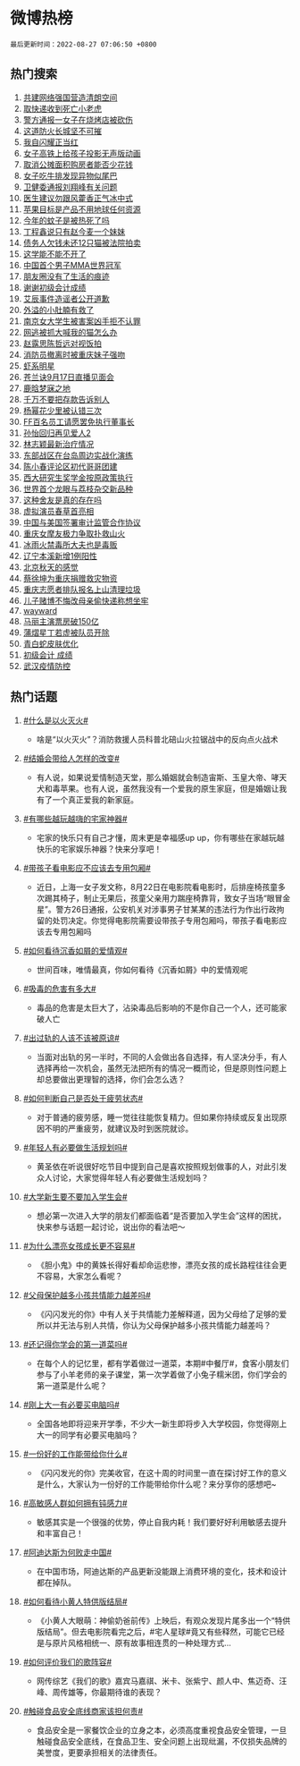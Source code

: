 # 微博热榜

`最后更新时间：2022-08-27 07:06:50 +0800`

## 热门搜索

1. [共建网络强国营造清朗空间](https://m.weibo.cn/search?containerid=100103type%3D1%26t%3D10%26q%3D%23%E5%85%B1%E5%BB%BA%E7%BD%91%E7%BB%9C%E5%BC%BA%E5%9B%BD%E8%90%A5%E9%80%A0%E6%B8%85%E6%9C%97%E7%A9%BA%E9%97%B4%23&stream_entry_id=51&isnewpage=1&extparam=seat%3D1%26c_type%3D51%26dgr%3D0%26cate%3D10103%26filter_type%3Drealtimehot%26pos%3D0%26display_time%3D1661555208%26pre_seqid%3D1661555208579062316147&luicode=10000011&lfid=106003type%253D25%2526t%253D3%2526disable_hot%253D1%2526filter_type%253Drealtimehot)
1. [取快递收到死亡小老虎](https://m.weibo.cn/search?containerid=100103type%3D1%26t%3D10%26q%3D%23%E5%8F%96%E5%BF%AB%E9%80%92%E6%94%B6%E5%88%B0%E6%AD%BB%E4%BA%A1%E5%B0%8F%E8%80%81%E8%99%8E%23&stream_entry_id=31&isnewpage=1&extparam=seat%3D1%26c_type%3D31%26dgr%3D0%26flag%3D0%26lcate%3D5001%26realpos%3D1%26filter_type%3Drealtimehot%26cate%3D0%26pos%3D0%26display_time%3D1661555208%26pre_seqid%3D1661555208579062316147&luicode=10000011&lfid=106003type%253D25%2526t%253D3%2526disable_hot%253D1%2526filter_type%253Drealtimehot)
1. [警方通报一女子在烧烤店被砍伤](https://m.weibo.cn/search?containerid=100103type%3D1%26t%3D10%26q%3D%23%E8%AD%A6%E6%96%B9%E9%80%9A%E6%8A%A5%E4%B8%80%E5%A5%B3%E5%AD%90%E5%9C%A8%E7%83%A7%E7%83%A4%E5%BA%97%E8%A2%AB%E7%A0%8D%E4%BC%A4%23&stream_entry_id=31&isnewpage=1&extparam=seat%3D1%26c_type%3D31%26dgr%3D0%26flag%3D0%26lcate%3D5001%26realpos%3D2%26filter_type%3Drealtimehot%26cate%3D0%26pos%3D1%26display_time%3D1661555208%26pre_seqid%3D1661555208579062316147&luicode=10000011&lfid=106003type%253D25%2526t%253D3%2526disable_hot%253D1%2526filter_type%253Drealtimehot)
1. [这道防火长城坚不可摧](https://m.weibo.cn/search?containerid=100103type%3D1%26t%3D10%26q%3D%23%E8%BF%99%E9%81%93%E9%98%B2%E7%81%AB%E9%95%BF%E5%9F%8E%E5%9D%9A%E4%B8%8D%E5%8F%AF%E6%91%A7%23&stream_entry_id=31&isnewpage=1&extparam=seat%3D1%26c_type%3D31%26dgr%3D0%26flag%3D0%26lcate%3D5001%26realpos%3D3%26filter_type%3Drealtimehot%26cate%3D0%26pos%3D2%26display_time%3D1661555208%26pre_seqid%3D1661555208579062316147&luicode=10000011&lfid=106003type%253D25%2526t%253D3%2526disable_hot%253D1%2526filter_type%253Drealtimehot)
1. [我自闪耀正当红](https://m.weibo.cn/search?containerid=100103type%3D1%26t%3D10%26q%3D%23%E6%88%91%E8%87%AA%E9%97%AA%E8%80%80%E6%AD%A3%E5%BD%93%E7%BA%A2%23&stream_entry_id=31&isnewpage=1&extparam=seat%3D1%26c_type%3D31%26dgr%3D0%26filter_type%3Drealtimehot%26topic_ad%3D1%26lcate%3D5001%26cate%3D0%26adid%3D163642%26pos%3D3%26display_time%3D1661555208%26pre_seqid%3D1661555208579062316147&luicode=10000011&lfid=106003type%253D25%2526t%253D3%2526disable_hot%253D1%2526filter_type%253Drealtimehot)
1. [女子高铁上给孩子投影无声版动画](https://m.weibo.cn/search?containerid=100103type%3D1%26t%3D10%26q%3D%23%E5%A5%B3%E5%AD%90%E9%AB%98%E9%93%81%E4%B8%8A%E7%BB%99%E5%AD%A9%E5%AD%90%E6%8A%95%E5%BD%B1%E6%97%A0%E5%A3%B0%E7%89%88%E5%8A%A8%E7%94%BB%23&stream_entry_id=31&isnewpage=1&extparam=seat%3D1%26c_type%3D31%26dgr%3D0%26flag%3D0%26lcate%3D5001%26realpos%3D4%26filter_type%3Drealtimehot%26cate%3D0%26pos%3D4%26display_time%3D1661555208%26pre_seqid%3D1661555208579062316147&luicode=10000011&lfid=106003type%253D25%2526t%253D3%2526disable_hot%253D1%2526filter_type%253Drealtimehot)
1. [取消公摊面积购房者能否少花钱](https://m.weibo.cn/search?containerid=100103type%3D1%26t%3D10%26q%3D%23%E5%8F%96%E6%B6%88%E5%85%AC%E6%91%8A%E9%9D%A2%E7%A7%AF%E8%B4%AD%E6%88%BF%E8%80%85%E8%83%BD%E5%90%A6%E5%B0%91%E8%8A%B1%E9%92%B1%23&stream_entry_id=31&isnewpage=1&extparam=seat%3D1%26c_type%3D31%26dgr%3D0%26flag%3D0%26lcate%3D5001%26realpos%3D5%26filter_type%3Drealtimehot%26cate%3D0%26pos%3D5%26display_time%3D1661555208%26pre_seqid%3D1661555208579062316147&luicode=10000011&lfid=106003type%253D25%2526t%253D3%2526disable_hot%253D1%2526filter_type%253Drealtimehot)
1. [女子吃牛排发现异物似尾巴](https://m.weibo.cn/search?containerid=100103type%3D1%26t%3D10%26q%3D%23%E5%A5%B3%E5%AD%90%E5%90%83%E7%89%9B%E6%8E%92%E5%8F%91%E7%8E%B0%E5%BC%82%E7%89%A9%E4%BC%BC%E5%B0%BE%E5%B7%B4%23&stream_entry_id=31&isnewpage=1&extparam=seat%3D1%26c_type%3D31%26dgr%3D0%26flag%3D0%26lcate%3D5001%26realpos%3D6%26filter_type%3Drealtimehot%26cate%3D0%26pos%3D6%26display_time%3D1661555208%26pre_seqid%3D1661555208579062316147&luicode=10000011&lfid=106003type%253D25%2526t%253D3%2526disable_hot%253D1%2526filter_type%253Drealtimehot)
1. [卫健委通报刘翔峰有关问题](https://m.weibo.cn/search?containerid=100103type%3D1%26t%3D10%26q%3D%23%E5%8D%AB%E5%81%A5%E5%A7%94%E9%80%9A%E6%8A%A5%E5%88%98%E7%BF%94%E5%B3%B0%E6%9C%89%E5%85%B3%E9%97%AE%E9%A2%98%23&stream_entry_id=31&isnewpage=1&extparam=seat%3D1%26c_type%3D31%26dgr%3D0%26flag%3D0%26lcate%3D5001%26realpos%3D7%26filter_type%3Drealtimehot%26cate%3D0%26pos%3D7%26display_time%3D1661555208%26pre_seqid%3D1661555208579062316147&luicode=10000011&lfid=106003type%253D25%2526t%253D3%2526disable_hot%253D1%2526filter_type%253Drealtimehot)
1. [医生建议勿跟风藿香正气冰中式](https://m.weibo.cn/search?containerid=100103type%3D1%26t%3D10%26q%3D%23%E5%8C%BB%E7%94%9F%E5%BB%BA%E8%AE%AE%E5%8B%BF%E8%B7%9F%E9%A3%8E%E8%97%BF%E9%A6%99%E6%AD%A3%E6%B0%94%E5%86%B0%E4%B8%AD%E5%BC%8F%23&stream_entry_id=31&isnewpage=1&extparam=seat%3D1%26c_type%3D31%26dgr%3D0%26flag%3D0%26lcate%3D5001%26realpos%3D8%26filter_type%3Drealtimehot%26cate%3D0%26pos%3D8%26display_time%3D1661555208%26pre_seqid%3D1661555208579062316147&luicode=10000011&lfid=106003type%253D25%2526t%253D3%2526disable_hot%253D1%2526filter_type%253Drealtimehot)
1. [苹果目标是产品不用地球任何资源](https://m.weibo.cn/search?containerid=100103type%3D1%26t%3D10%26q%3D%23%E8%8B%B9%E6%9E%9C%E7%9B%AE%E6%A0%87%E6%98%AF%E4%BA%A7%E5%93%81%E4%B8%8D%E7%94%A8%E5%9C%B0%E7%90%83%E4%BB%BB%E4%BD%95%E8%B5%84%E6%BA%90%23&stream_entry_id=31&isnewpage=1&extparam=seat%3D1%26c_type%3D31%26dgr%3D0%26flag%3D0%26lcate%3D5001%26realpos%3D9%26filter_type%3Drealtimehot%26cate%3D0%26pos%3D9%26display_time%3D1661555208%26pre_seqid%3D1661555208579062316147&luicode=10000011&lfid=106003type%253D25%2526t%253D3%2526disable_hot%253D1%2526filter_type%253Drealtimehot)
1. [今年的蚊子是被热死了吗](https://m.weibo.cn/search?containerid=100103type%3D1%26t%3D10%26q%3D%23%E4%BB%8A%E5%B9%B4%E7%9A%84%E8%9A%8A%E5%AD%90%E6%98%AF%E8%A2%AB%E7%83%AD%E6%AD%BB%E4%BA%86%E5%90%97%23&stream_entry_id=31&isnewpage=1&extparam=seat%3D1%26c_type%3D31%26dgr%3D0%26flag%3D0%26lcate%3D5001%26realpos%3D10%26filter_type%3Drealtimehot%26cate%3D0%26pos%3D10%26display_time%3D1661555208%26pre_seqid%3D1661555208579062316147&luicode=10000011&lfid=106003type%253D25%2526t%253D3%2526disable_hot%253D1%2526filter_type%253Drealtimehot)
1. [丁程鑫说只有赵今麦一个妹妹](https://m.weibo.cn/search?containerid=100103type%3D1%26t%3D10%26q%3D%23%E4%B8%81%E7%A8%8B%E9%91%AB%E8%AF%B4%E5%8F%AA%E6%9C%89%E8%B5%B5%E4%BB%8A%E9%BA%A6%E4%B8%80%E4%B8%AA%E5%A6%B9%E5%A6%B9%23&stream_entry_id=31&isnewpage=1&extparam=seat%3D1%26c_type%3D31%26dgr%3D0%26flag%3D1%26lcate%3D5001%26realpos%3D11%26filter_type%3Drealtimehot%26cate%3D0%26pos%3D11%26display_time%3D1661555208%26pre_seqid%3D1661555208579062316147&luicode=10000011&lfid=106003type%253D25%2526t%253D3%2526disable_hot%253D1%2526filter_type%253Drealtimehot)
1. [债务人欠钱未还12只猫被法院拍卖](https://m.weibo.cn/search?containerid=100103type%3D1%26t%3D10%26q%3D%23%E5%80%BA%E5%8A%A1%E4%BA%BA%E6%AC%A0%E9%92%B1%E6%9C%AA%E8%BF%9812%E5%8F%AA%E7%8C%AB%E8%A2%AB%E6%B3%95%E9%99%A2%E6%8B%8D%E5%8D%96%23&stream_entry_id=31&isnewpage=1&extparam=seat%3D1%26c_type%3D31%26dgr%3D0%26flag%3D0%26lcate%3D5001%26realpos%3D12%26filter_type%3Drealtimehot%26cate%3D0%26pos%3D12%26display_time%3D1661555208%26pre_seqid%3D1661555208579062316147&luicode=10000011&lfid=106003type%253D25%2526t%253D3%2526disable_hot%253D1%2526filter_type%253Drealtimehot)
1. [这学能不能不开了](https://m.weibo.cn/search?containerid=100103type%3D1%26t%3D10%26q%3D%23%E8%BF%99%E5%AD%A6%E8%83%BD%E4%B8%8D%E8%83%BD%E4%B8%8D%E5%BC%80%E4%BA%86%23&stream_entry_id=31&isnewpage=1&extparam=seat%3D1%26c_type%3D31%26dgr%3D0%26flag%3D0%26lcate%3D5001%26realpos%3D13%26filter_type%3Drealtimehot%26cate%3D0%26pos%3D13%26display_time%3D1661555208%26pre_seqid%3D1661555208579062316147&luicode=10000011&lfid=106003type%253D25%2526t%253D3%2526disable_hot%253D1%2526filter_type%253Drealtimehot)
1. [中国首个男子MMA世界冠军](https://m.weibo.cn/search?containerid=100103type%3D1%26t%3D10%26q%3D%23%E4%B8%AD%E5%9B%BD%E9%A6%96%E4%B8%AA%E7%94%B7%E5%AD%90MMA%E4%B8%96%E7%95%8C%E5%86%A0%E5%86%9B%23&stream_entry_id=31&isnewpage=1&extparam=seat%3D1%26c_type%3D31%26dgr%3D0%26flag%3D0%26lcate%3D5001%26realpos%3D14%26filter_type%3Drealtimehot%26cate%3D0%26pos%3D14%26display_time%3D1661555208%26pre_seqid%3D1661555208579062316147&luicode=10000011&lfid=106003type%253D25%2526t%253D3%2526disable_hot%253D1%2526filter_type%253Drealtimehot)
1. [朋友圈没有了生活的痕迹](http://m.weibo.cn/c/wbox?&id=j84w2uenjc&roomid=13034&q=%23%E6%9C%8B%E5%8F%8B%E5%9C%88%E6%B2%A1%E6%9C%89%E4%BA%86%E7%94%9F%E6%B4%BB%E7%9A%84%E7%97%95%E8%BF%B9%23&extparam=seat%3D1%26c_type%3D31%26dgr%3D0%26flag%3D2%26lcate%3D5001%26realpos%3D15%26filter_type%3Drealtimehot%26cate%3D0%26pos%3D15%26display_time%3D1661555208%26pre_seqid%3D1661555208579062316147&luicode=10000011&lfid=106003type%253D25%2526t%253D3%2526disable_hot%253D1%2526filter_type%253Drealtimehot)
1. [谢谢初级会计成绩](https://m.weibo.cn/search?containerid=100103type%3D1%26t%3D10%26q%3D%23%E8%B0%A2%E8%B0%A2%E5%88%9D%E7%BA%A7%E4%BC%9A%E8%AE%A1%E6%88%90%E7%BB%A9%23&stream_entry_id=31&isnewpage=1&extparam=seat%3D1%26c_type%3D31%26dgr%3D0%26flag%3D0%26lcate%3D5001%26realpos%3D16%26filter_type%3Drealtimehot%26cate%3D0%26pos%3D16%26display_time%3D1661555208%26pre_seqid%3D1661555208579062316147&luicode=10000011&lfid=106003type%253D25%2526t%253D3%2526disable_hot%253D1%2526filter_type%253Drealtimehot)
1. [艾辰事件造谣者公开道歉](https://m.weibo.cn/search?containerid=100103type%3D1%26t%3D10%26q%3D%23%E8%89%BE%E8%BE%B0%E4%BA%8B%E4%BB%B6%E9%80%A0%E8%B0%A3%E8%80%85%E5%85%AC%E5%BC%80%E9%81%93%E6%AD%89%23&stream_entry_id=31&isnewpage=1&extparam=seat%3D1%26c_type%3D31%26dgr%3D0%26flag%3D0%26lcate%3D5001%26realpos%3D17%26filter_type%3Drealtimehot%26cate%3D0%26pos%3D17%26display_time%3D1661555208%26pre_seqid%3D1661555208579062316147&luicode=10000011&lfid=106003type%253D25%2526t%253D3%2526disable_hot%253D1%2526filter_type%253Drealtimehot)
1. [外溢的小肚腩有救了](https://m.weibo.cn/search?containerid=100103type%3D1%26t%3D10%26q%3D%23%E5%A4%96%E6%BA%A2%E7%9A%84%E5%B0%8F%E8%82%9A%E8%85%A9%E6%9C%89%E6%95%91%E4%BA%86%23&stream_entry_id=31&isnewpage=1&extparam=seat%3D1%26c_type%3D31%26dgr%3D0%26flag%3D0%26lcate%3D5001%26realpos%3D18%26filter_type%3Drealtimehot%26cate%3D0%26pos%3D18%26display_time%3D1661555208%26pre_seqid%3D1661555208579062316147&luicode=10000011&lfid=106003type%253D25%2526t%253D3%2526disable_hot%253D1%2526filter_type%253Drealtimehot)
1. [南京女大学生被害案凶手拒不认罪](https://m.weibo.cn/search?containerid=100103type%3D1%26t%3D10%26q%3D%23%E5%8D%97%E4%BA%AC%E5%A5%B3%E5%A4%A7%E5%AD%A6%E7%94%9F%E8%A2%AB%E5%AE%B3%E6%A1%88%E5%87%B6%E6%89%8B%E6%8B%92%E4%B8%8D%E8%AE%A4%E7%BD%AA%23&stream_entry_id=31&isnewpage=1&extparam=seat%3D1%26c_type%3D31%26dgr%3D0%26flag%3D0%26lcate%3D5001%26realpos%3D19%26filter_type%3Drealtimehot%26cate%3D0%26pos%3D19%26display_time%3D1661555208%26pre_seqid%3D1661555208579062316147&luicode=10000011&lfid=106003type%253D25%2526t%253D3%2526disable_hot%253D1%2526filter_type%253Drealtimehot)
1. [网逃被抓大喊我的猫怎么办](https://m.weibo.cn/search?containerid=100103type%3D1%26t%3D10%26q%3D%23%E7%BD%91%E9%80%83%E8%A2%AB%E6%8A%93%E5%A4%A7%E5%96%8A%E6%88%91%E7%9A%84%E7%8C%AB%E6%80%8E%E4%B9%88%E5%8A%9E%23&stream_entry_id=31&isnewpage=1&extparam=seat%3D1%26c_type%3D31%26dgr%3D0%26flag%3D0%26lcate%3D5001%26realpos%3D20%26filter_type%3Drealtimehot%26cate%3D0%26pos%3D20%26display_time%3D1661555208%26pre_seqid%3D1661555208579062316147&luicode=10000011&lfid=106003type%253D25%2526t%253D3%2526disable_hot%253D1%2526filter_type%253Drealtimehot)
1. [赵露思陈哲远对视饭拍](https://m.weibo.cn/search?containerid=100103type%3D1%26t%3D10%26q%3D%23%E8%B5%B5%E9%9C%B2%E6%80%9D%E9%99%88%E5%93%B2%E8%BF%9C%E5%AF%B9%E8%A7%86%E9%A5%AD%E6%8B%8D%23&stream_entry_id=31&isnewpage=1&extparam=seat%3D1%26c_type%3D31%26dgr%3D0%26flag%3D0%26lcate%3D5001%26realpos%3D21%26filter_type%3Drealtimehot%26cate%3D0%26pos%3D21%26display_time%3D1661555208%26pre_seqid%3D1661555208579062316147&luicode=10000011&lfid=106003type%253D25%2526t%253D3%2526disable_hot%253D1%2526filter_type%253Drealtimehot)
1. [消防员撤离时被重庆妹子强吻](https://m.weibo.cn/search?containerid=100103type%3D1%26t%3D10%26q%3D%23%E6%B6%88%E9%98%B2%E5%91%98%E6%92%A4%E7%A6%BB%E6%97%B6%E8%A2%AB%E9%87%8D%E5%BA%86%E5%A6%B9%E5%AD%90%E5%BC%BA%E5%90%BB%23&stream_entry_id=31&isnewpage=1&extparam=seat%3D1%26c_type%3D31%26dgr%3D0%26flag%3D0%26lcate%3D5001%26realpos%3D22%26filter_type%3Drealtimehot%26cate%3D0%26pos%3D22%26display_time%3D1661555208%26pre_seqid%3D1661555208579062316147&luicode=10000011&lfid=106003type%253D25%2526t%253D3%2526disable_hot%253D1%2526filter_type%253Drealtimehot)
1. [虾系明星](https://m.weibo.cn/search?containerid=100103type%3D1%26t%3D10%26q%3D%23%E8%99%BE%E7%B3%BB%E6%98%8E%E6%98%9F%23&stream_entry_id=31&isnewpage=1&extparam=seat%3D1%26c_type%3D31%26dgr%3D0%26flag%3D0%26lcate%3D5001%26realpos%3D23%26filter_type%3Drealtimehot%26cate%3D0%26pos%3D23%26display_time%3D1661555208%26pre_seqid%3D1661555208579062316147&luicode=10000011&lfid=106003type%253D25%2526t%253D3%2526disable_hot%253D1%2526filter_type%253Drealtimehot)
1. [苍兰诀9月17日直播见面会](https://m.weibo.cn/search?containerid=100103type%3D1%26t%3D10%26q%3D%23%E8%8B%8D%E5%85%B0%E8%AF%809%E6%9C%8817%E6%97%A5%E7%9B%B4%E6%92%AD%E8%A7%81%E9%9D%A2%E4%BC%9A%23&stream_entry_id=31&isnewpage=1&extparam=seat%3D1%26c_type%3D31%26dgr%3D0%26flag%3D0%26lcate%3D5001%26realpos%3D24%26filter_type%3Drealtimehot%26cate%3D0%26pos%3D24%26display_time%3D1661555208%26pre_seqid%3D1661555208579062316147&luicode=10000011&lfid=106003type%253D25%2526t%253D3%2526disable_hot%253D1%2526filter_type%253Drealtimehot)
1. [鹿晗梦寐之地](https://m.weibo.cn/search?containerid=100103type%3D1%26t%3D10%26q%3D%23%E9%B9%BF%E6%99%97%E6%A2%A6%E5%AF%90%E4%B9%8B%E5%9C%B0%23&stream_entry_id=31&isnewpage=1&extparam=seat%3D1%26c_type%3D31%26dgr%3D0%26flag%3D0%26lcate%3D5001%26realpos%3D25%26filter_type%3Drealtimehot%26cate%3D0%26pos%3D25%26display_time%3D1661555208%26pre_seqid%3D1661555208579062316147&luicode=10000011&lfid=106003type%253D25%2526t%253D3%2526disable_hot%253D1%2526filter_type%253Drealtimehot)
1. [千万不要把存款告诉别人](https://m.weibo.cn/search?containerid=100103type%3D1%26t%3D10%26q%3D%23%E5%8D%83%E4%B8%87%E4%B8%8D%E8%A6%81%E6%8A%8A%E5%AD%98%E6%AC%BE%E5%91%8A%E8%AF%89%E5%88%AB%E4%BA%BA%23&stream_entry_id=31&isnewpage=1&extparam=seat%3D1%26c_type%3D31%26dgr%3D0%26flag%3D0%26lcate%3D5001%26realpos%3D26%26filter_type%3Drealtimehot%26cate%3D0%26pos%3D26%26display_time%3D1661555208%26pre_seqid%3D1661555208579062316147&luicode=10000011&lfid=106003type%253D25%2526t%253D3%2526disable_hot%253D1%2526filter_type%253Drealtimehot)
1. [杨幂花少里被认错三次](https://m.weibo.cn/search?containerid=100103type%3D1%26t%3D10%26q%3D%23%E6%9D%A8%E5%B9%82%E8%8A%B1%E5%B0%91%E9%87%8C%E8%A2%AB%E8%AE%A4%E9%94%99%E4%B8%89%E6%AC%A1%23&stream_entry_id=31&isnewpage=1&extparam=seat%3D1%26c_type%3D31%26dgr%3D0%26flag%3D0%26lcate%3D5001%26realpos%3D27%26filter_type%3Drealtimehot%26cate%3D0%26pos%3D27%26display_time%3D1661555208%26pre_seqid%3D1661555208579062316147&luicode=10000011&lfid=106003type%253D25%2526t%253D3%2526disable_hot%253D1%2526filter_type%253Drealtimehot)
1. [FF百名员工请愿罢免执行董事长](https://m.weibo.cn/search?containerid=100103type%3D1%26t%3D10%26q%3D%23FF%E7%99%BE%E5%90%8D%E5%91%98%E5%B7%A5%E8%AF%B7%E6%84%BF%E7%BD%A2%E5%85%8D%E6%89%A7%E8%A1%8C%E8%91%A3%E4%BA%8B%E9%95%BF%23&stream_entry_id=31&isnewpage=1&extparam=seat%3D1%26c_type%3D31%26dgr%3D0%26flag%3D1%26lcate%3D5001%26realpos%3D28%26filter_type%3Drealtimehot%26cate%3D0%26pos%3D28%26display_time%3D1661555208%26pre_seqid%3D1661555208579062316147&luicode=10000011&lfid=106003type%253D25%2526t%253D3%2526disable_hot%253D1%2526filter_type%253Drealtimehot)
1. [孙怡回归再见爱人2](https://m.weibo.cn/search?containerid=100103type%3D1%26t%3D10%26q%3D%23%E5%AD%99%E6%80%A1%E5%9B%9E%E5%BD%92%E5%86%8D%E8%A7%81%E7%88%B1%E4%BA%BA2%23&stream_entry_id=31&isnewpage=1&extparam=seat%3D1%26c_type%3D31%26dgr%3D0%26flag%3D0%26lcate%3D5001%26realpos%3D29%26filter_type%3Drealtimehot%26cate%3D0%26pos%3D29%26display_time%3D1661555208%26pre_seqid%3D1661555208579062316147&luicode=10000011&lfid=106003type%253D25%2526t%253D3%2526disable_hot%253D1%2526filter_type%253Drealtimehot)
1. [林志颖最新治疗情况](https://m.weibo.cn/search?containerid=100103type%3D1%26t%3D10%26q%3D%23%E6%9E%97%E5%BF%97%E9%A2%96%E6%9C%80%E6%96%B0%E6%B2%BB%E7%96%97%E6%83%85%E5%86%B5%23&stream_entry_id=31&isnewpage=1&extparam=seat%3D1%26c_type%3D31%26dgr%3D0%26flag%3D0%26lcate%3D5001%26realpos%3D30%26filter_type%3Drealtimehot%26cate%3D0%26pos%3D30%26display_time%3D1661555208%26pre_seqid%3D1661555208579062316147&luicode=10000011&lfid=106003type%253D25%2526t%253D3%2526disable_hot%253D1%2526filter_type%253Drealtimehot)
1. [东部战区在台岛周边实战化演练](https://m.weibo.cn/search?containerid=100103type%3D1%26t%3D10%26q%3D%23%E4%B8%9C%E9%83%A8%E6%88%98%E5%8C%BA%E5%9C%A8%E5%8F%B0%E5%B2%9B%E5%91%A8%E8%BE%B9%E5%AE%9E%E6%88%98%E5%8C%96%E6%BC%94%E7%BB%83%23&stream_entry_id=31&isnewpage=1&extparam=seat%3D1%26c_type%3D31%26dgr%3D0%26flag%3D0%26lcate%3D5001%26realpos%3D31%26filter_type%3Drealtimehot%26cate%3D0%26pos%3D31%26display_time%3D1661555208%26pre_seqid%3D1661555208579062316147&luicode=10000011&lfid=106003type%253D25%2526t%253D3%2526disable_hot%253D1%2526filter_type%253Drealtimehot)
1. [陈小春评论区初代哥哥团建](https://m.weibo.cn/search?containerid=100103type%3D1%26t%3D10%26q%3D%23%E9%99%88%E5%B0%8F%E6%98%A5%E8%AF%84%E8%AE%BA%E5%8C%BA%E5%88%9D%E4%BB%A3%E5%93%A5%E5%93%A5%E5%9B%A2%E5%BB%BA%23&stream_entry_id=31&isnewpage=1&extparam=seat%3D1%26c_type%3D31%26dgr%3D0%26flag%3D0%26lcate%3D5001%26realpos%3D32%26filter_type%3Drealtimehot%26cate%3D0%26pos%3D32%26display_time%3D1661555208%26pre_seqid%3D1661555208579062316147&luicode=10000011&lfid=106003type%253D25%2526t%253D3%2526disable_hot%253D1%2526filter_type%253Drealtimehot)
1. [西大研究生奖学金按原政策执行](https://m.weibo.cn/search?containerid=100103type%3D1%26t%3D10%26q%3D%23%E8%A5%BF%E5%A4%A7%E7%A0%94%E7%A9%B6%E7%94%9F%E5%A5%96%E5%AD%A6%E9%87%91%E6%8C%89%E5%8E%9F%E6%94%BF%E7%AD%96%E6%89%A7%E8%A1%8C%23&stream_entry_id=31&isnewpage=1&extparam=seat%3D1%26c_type%3D31%26dgr%3D0%26flag%3D0%26lcate%3D5001%26realpos%3D33%26filter_type%3Drealtimehot%26cate%3D0%26pos%3D33%26display_time%3D1661555208%26pre_seqid%3D1661555208579062316147&luicode=10000011&lfid=106003type%253D25%2526t%253D3%2526disable_hot%253D1%2526filter_type%253Drealtimehot)
1. [世界首个龙眼与荔枝杂交新品种](https://m.weibo.cn/search?containerid=100103type%3D1%26t%3D10%26q%3D%23%E4%B8%96%E7%95%8C%E9%A6%96%E4%B8%AA%E9%BE%99%E7%9C%BC%E4%B8%8E%E8%8D%94%E6%9E%9D%E6%9D%82%E4%BA%A4%E6%96%B0%E5%93%81%E7%A7%8D%23&stream_entry_id=31&isnewpage=1&extparam=seat%3D1%26c_type%3D31%26dgr%3D0%26flag%3D0%26lcate%3D5001%26realpos%3D34%26filter_type%3Drealtimehot%26cate%3D0%26pos%3D34%26display_time%3D1661555208%26pre_seqid%3D1661555208579062316147&luicode=10000011&lfid=106003type%253D25%2526t%253D3%2526disable_hot%253D1%2526filter_type%253Drealtimehot)
1. [这种舍友是真的存在吗](https://m.weibo.cn/search?containerid=100103type%3D1%26t%3D10%26q%3D%23%E8%BF%99%E7%A7%8D%E8%88%8D%E5%8F%8B%E6%98%AF%E7%9C%9F%E7%9A%84%E5%AD%98%E5%9C%A8%E5%90%97%23&stream_entry_id=31&isnewpage=1&extparam=seat%3D1%26c_type%3D31%26dgr%3D0%26flag%3D0%26lcate%3D5001%26realpos%3D35%26filter_type%3Drealtimehot%26cate%3D0%26pos%3D35%26display_time%3D1661555208%26pre_seqid%3D1661555208579062316147&luicode=10000011&lfid=106003type%253D25%2526t%253D3%2526disable_hot%253D1%2526filter_type%253Drealtimehot)
1. [虚拟演员春草首亮相](https://m.weibo.cn/search?containerid=100103type%3D1%26t%3D10%26q%3D%23%E8%99%9A%E6%8B%9F%E6%BC%94%E5%91%98%E6%98%A5%E8%8D%89%E9%A6%96%E4%BA%AE%E7%9B%B8%23&stream_entry_id=31&isnewpage=1&extparam=seat%3D1%26c_type%3D31%26dgr%3D0%26flag%3D0%26lcate%3D5001%26realpos%3D36%26filter_type%3Drealtimehot%26cate%3D0%26pos%3D36%26display_time%3D1661555208%26pre_seqid%3D1661555208579062316147&luicode=10000011&lfid=106003type%253D25%2526t%253D3%2526disable_hot%253D1%2526filter_type%253Drealtimehot)
1. [中国与美国签署审计监管合作协议](https://m.weibo.cn/search?containerid=100103type%3D1%26t%3D10%26q%3D%23%E4%B8%AD%E5%9B%BD%E4%B8%8E%E7%BE%8E%E5%9B%BD%E7%AD%BE%E7%BD%B2%E5%AE%A1%E8%AE%A1%E7%9B%91%E7%AE%A1%E5%90%88%E4%BD%9C%E5%8D%8F%E8%AE%AE%23&stream_entry_id=31&isnewpage=1&extparam=seat%3D1%26c_type%3D31%26dgr%3D0%26flag%3D0%26lcate%3D5001%26realpos%3D37%26filter_type%3Drealtimehot%26cate%3D0%26pos%3D37%26display_time%3D1661555208%26pre_seqid%3D1661555208579062316147&luicode=10000011&lfid=106003type%253D25%2526t%253D3%2526disable_hot%253D1%2526filter_type%253Drealtimehot)
1. [重庆女摩友极力争取扑救山火](https://m.weibo.cn/search?containerid=100103type%3D1%26t%3D10%26q%3D%23%E9%87%8D%E5%BA%86%E5%A5%B3%E6%91%A9%E5%8F%8B%E6%9E%81%E5%8A%9B%E4%BA%89%E5%8F%96%E6%89%91%E6%95%91%E5%B1%B1%E7%81%AB%23&stream_entry_id=31&isnewpage=1&extparam=seat%3D1%26c_type%3D31%26dgr%3D0%26flag%3D0%26lcate%3D5001%26realpos%3D38%26filter_type%3Drealtimehot%26cate%3D0%26pos%3D38%26display_time%3D1661555208%26pre_seqid%3D1661555208579062316147&luicode=10000011&lfid=106003type%253D25%2526t%253D3%2526disable_hot%253D1%2526filter_type%253Drealtimehot)
1. [冰雨火禁毒所大夫也是毒贩](https://m.weibo.cn/search?containerid=100103type%3D1%26t%3D10%26q%3D%23%E5%86%B0%E9%9B%A8%E7%81%AB%E7%A6%81%E6%AF%92%E6%89%80%E5%A4%A7%E5%A4%AB%E4%B9%9F%E6%98%AF%E6%AF%92%E8%B4%A9%23&stream_entry_id=31&isnewpage=1&extparam=seat%3D1%26c_type%3D31%26dgr%3D0%26flag%3D0%26lcate%3D5001%26realpos%3D39%26filter_type%3Drealtimehot%26cate%3D0%26pos%3D39%26display_time%3D1661555208%26pre_seqid%3D1661555208579062316147&luicode=10000011&lfid=106003type%253D25%2526t%253D3%2526disable_hot%253D1%2526filter_type%253Drealtimehot)
1. [辽宁本溪新增1例阳性](https://m.weibo.cn/search?containerid=100103type%3D1%26t%3D10%26q%3D%E8%BE%BD%E5%AE%81%E6%9C%AC%E6%BA%AA%E6%96%B0%E5%A2%9E1%E4%BE%8B%E9%98%B3%E6%80%A7&stream_entry_id=31&isnewpage=1&extparam=seat%3D1%26c_type%3D31%26dgr%3D0%26flag%3D1%26lcate%3D5001%26realpos%3D40%26filter_type%3Drealtimehot%26cate%3D0%26pos%3D40%26display_time%3D1661555208%26pre_seqid%3D1661555208579062316147&luicode=10000011&lfid=106003type%253D25%2526t%253D3%2526disable_hot%253D1%2526filter_type%253Drealtimehot)
1. [北京秋天的感觉](https://m.weibo.cn/search?containerid=100103type%3D1%26t%3D10%26q%3D%23%E5%8C%97%E4%BA%AC%E7%A7%8B%E5%A4%A9%E7%9A%84%E6%84%9F%E8%A7%89%23&stream_entry_id=31&isnewpage=1&extparam=seat%3D1%26c_type%3D31%26dgr%3D0%26flag%3D0%26lcate%3D5001%26realpos%3D41%26filter_type%3Drealtimehot%26cate%3D0%26pos%3D41%26display_time%3D1661555208%26pre_seqid%3D1661555208579062316147&luicode=10000011&lfid=106003type%253D25%2526t%253D3%2526disable_hot%253D1%2526filter_type%253Drealtimehot)
1. [蔡徐坤为重庆捐赠救灾物资](https://m.weibo.cn/search?containerid=100103type%3D1%26t%3D10%26q%3D%23%E8%94%A1%E5%BE%90%E5%9D%A4%E4%B8%BA%E9%87%8D%E5%BA%86%E6%8D%90%E8%B5%A0%E6%95%91%E7%81%BE%E7%89%A9%E8%B5%84%23&stream_entry_id=31&isnewpage=1&extparam=seat%3D1%26c_type%3D31%26dgr%3D0%26flag%3D0%26lcate%3D5001%26realpos%3D42%26filter_type%3Drealtimehot%26cate%3D0%26pos%3D42%26display_time%3D1661555208%26pre_seqid%3D1661555208579062316147&luicode=10000011&lfid=106003type%253D25%2526t%253D3%2526disable_hot%253D1%2526filter_type%253Drealtimehot)
1. [重庆志愿者排队报名上山清理垃圾](https://m.weibo.cn/search?containerid=100103type%3D1%26t%3D10%26q%3D%23%E9%87%8D%E5%BA%86%E5%BF%97%E6%84%BF%E8%80%85%E6%8E%92%E9%98%9F%E6%8A%A5%E5%90%8D%E4%B8%8A%E5%B1%B1%E6%B8%85%E7%90%86%E5%9E%83%E5%9C%BE%23&stream_entry_id=31&isnewpage=1&extparam=seat%3D1%26c_type%3D31%26dgr%3D0%26flag%3D0%26lcate%3D5001%26realpos%3D43%26filter_type%3Drealtimehot%26cate%3D0%26pos%3D43%26display_time%3D1661555208%26pre_seqid%3D1661555208579062316147&luicode=10000011&lfid=106003type%253D25%2526t%253D3%2526disable_hot%253D1%2526filter_type%253Drealtimehot)
1. [儿子赌博不悔改母亲偷快递称想坐牢](https://m.weibo.cn/search?containerid=100103type%3D1%26t%3D10%26q%3D%23%E5%84%BF%E5%AD%90%E8%B5%8C%E5%8D%9A%E4%B8%8D%E6%82%94%E6%94%B9%E6%AF%8D%E4%BA%B2%E5%81%B7%E5%BF%AB%E9%80%92%E7%A7%B0%E6%83%B3%E5%9D%90%E7%89%A2%23&stream_entry_id=31&isnewpage=1&extparam=seat%3D1%26c_type%3D31%26dgr%3D0%26flag%3D1%26lcate%3D5001%26realpos%3D44%26filter_type%3Drealtimehot%26cate%3D0%26pos%3D44%26display_time%3D1661555208%26pre_seqid%3D1661555208579062316147&luicode=10000011&lfid=106003type%253D25%2526t%253D3%2526disable_hot%253D1%2526filter_type%253Drealtimehot)
1. [wayward](https://m.weibo.cn/search?containerid=100103type%3D1%26t%3D10%26q%3Dwayward&stream_entry_id=31&isnewpage=1&extparam=seat%3D1%26c_type%3D31%26dgr%3D0%26flag%3D0%26lcate%3D5001%26realpos%3D45%26filter_type%3Drealtimehot%26cate%3D0%26pos%3D45%26display_time%3D1661555208%26pre_seqid%3D1661555208579062316147&luicode=10000011&lfid=106003type%253D25%2526t%253D3%2526disable_hot%253D1%2526filter_type%253Drealtimehot)
1. [马丽主演票房破150亿](https://m.weibo.cn/search?containerid=100103type%3D1%26t%3D10%26q%3D%23%E9%A9%AC%E4%B8%BD%E4%B8%BB%E6%BC%94%E7%A5%A8%E6%88%BF%E7%A0%B4150%E4%BA%BF%23&stream_entry_id=31&isnewpage=1&extparam=seat%3D1%26c_type%3D31%26dgr%3D0%26flag%3D0%26lcate%3D5001%26realpos%3D46%26filter_type%3Drealtimehot%26cate%3D0%26pos%3D46%26display_time%3D1661555208%26pre_seqid%3D1661555208579062316147&luicode=10000011&lfid=106003type%253D25%2526t%253D3%2526disable_hot%253D1%2526filter_type%253Drealtimehot)
1. [蒲熠星丁若虚被队员开除](https://m.weibo.cn/search?containerid=100103type%3D1%26t%3D10%26q%3D%23%E8%92%B2%E7%86%A0%E6%98%9F%E4%B8%81%E8%8B%A5%E8%99%9A%E8%A2%AB%E9%98%9F%E5%91%98%E5%BC%80%E9%99%A4%23&stream_entry_id=31&isnewpage=1&extparam=seat%3D1%26c_type%3D31%26dgr%3D0%26flag%3D0%26lcate%3D5001%26realpos%3D47%26filter_type%3Drealtimehot%26cate%3D0%26pos%3D47%26display_time%3D1661555208%26pre_seqid%3D1661555208579062316147&luicode=10000011&lfid=106003type%253D25%2526t%253D3%2526disable_hot%253D1%2526filter_type%253Drealtimehot)
1. [青白蛇皮肤优化](https://m.weibo.cn/search?containerid=100103type%3D1%26t%3D10%26q%3D%23%E9%9D%92%E7%99%BD%E8%9B%87%E7%9A%AE%E8%82%A4%E4%BC%98%E5%8C%96%23&stream_entry_id=31&isnewpage=1&extparam=seat%3D1%26c_type%3D31%26dgr%3D0%26flag%3D0%26lcate%3D5001%26realpos%3D48%26filter_type%3Drealtimehot%26cate%3D0%26pos%3D48%26display_time%3D1661555208%26pre_seqid%3D1661555208579062316147&luicode=10000011&lfid=106003type%253D25%2526t%253D3%2526disable_hot%253D1%2526filter_type%253Drealtimehot)
1. [初级会计 成绩](https://m.weibo.cn/search?containerid=100103type%3D1%26t%3D10%26q%3D%E5%88%9D%E7%BA%A7%E4%BC%9A%E8%AE%A1+%E6%88%90%E7%BB%A9&stream_entry_id=31&isnewpage=1&extparam=seat%3D1%26c_type%3D31%26dgr%3D0%26flag%3D0%26lcate%3D5001%26realpos%3D49%26filter_type%3Drealtimehot%26cate%3D0%26pos%3D49%26display_time%3D1661555208%26pre_seqid%3D1661555208579062316147&luicode=10000011&lfid=106003type%253D25%2526t%253D3%2526disable_hot%253D1%2526filter_type%253Drealtimehot)
1. [武汉疫情防控](https://m.weibo.cn/search?containerid=100103type%3D1%26t%3D10%26q%3D%23%E6%AD%A6%E6%B1%89%E7%96%AB%E6%83%85%E9%98%B2%E6%8E%A7%23&stream_entry_id=31&isnewpage=1&extparam=seat%3D1%26c_type%3D31%26dgr%3D0%26flag%3D0%26lcate%3D5001%26realpos%3D50%26filter_type%3Drealtimehot%26cate%3D0%26pos%3D50%26display_time%3D1661555208%26pre_seqid%3D1661555208579062316147&luicode=10000011&lfid=106003type%253D25%2526t%253D3%2526disable_hot%253D1%2526filter_type%253Drealtimehot)

## 热门话题

1. [#什么是以火灭火#](https://m.weibo.cn/search?containerid=231522type%3D1%26t%3D10%26q%3D%23%E4%BB%80%E4%B9%88%E6%98%AF%E4%BB%A5%E7%81%AB%E7%81%AD%E7%81%AB%23&stream_entry_id=128&isnewpage=1&extparam=seat%3D1%26lcate%3D5004%26dgr%3D0%26cate%3D5004%26unitid%3D1661479306167%26c_type%3D128%26pos%3D1-0-0%26display_time%3D1661555209%26pre_seqid%3D166155520989104245235&luicode=10000011&lfid=231648_-_4)
    - 啥是“以火灭火”？消防救援人员科普北碚山火拉锯战中的反向点火战术

1. [#结婚会带给人怎样的改变#](https://m.weibo.cn/search?containerid=231522type%3D1%26t%3D10%26q%3D%23%E7%BB%93%E5%A9%9A%E4%BC%9A%E5%B8%A6%E7%BB%99%E4%BA%BA%E6%80%8E%E6%A0%B7%E7%9A%84%E6%94%B9%E5%8F%98%23&stream_entry_id=128&isnewpage=1&extparam=seat%3D1%26lcate%3D5004%26dgr%3D0%26cate%3D5004%26unitid%3D1661440008703%26c_type%3D128%26pos%3D1-0-1%26display_time%3D1661555209%26pre_seqid%3D166155520989104245235&luicode=10000011&lfid=231648_-_4)
    - 有人说，如果说爱情制造天堂，那么婚姻就会制造宙斯、玉皇大帝、哮天犬和毒苹果。也有人说，虽然我没有一个爱我的原生家庭，但是婚姻让我有了一个真正爱我的新家庭。

1. [#有哪些越玩越嗨的宅家神器#](https://m.weibo.cn/search?containerid=231522type%3D1%26t%3D10%26q%3D%23%E6%9C%89%E5%93%AA%E4%BA%9B%E8%B6%8A%E7%8E%A9%E8%B6%8A%E5%97%A8%E7%9A%84%E5%AE%85%E5%AE%B6%E7%A5%9E%E5%99%A8%23&stream_entry_id=128&isnewpage=1&extparam=seat%3D1%26lcate%3D5004%26dgr%3D0%26cate%3D5004%26unitid%3Dm1661554838%26c_type%3D128%26pos%3D1-0-2%26display_time%3D1661555209%26pre_seqid%3D166155520989104245235&luicode=10000011&lfid=231648_-_4)
    - 宅家的快乐只有自己才懂，周末更是幸福感up up，你有哪些在家越玩越快乐的宅家娱乐神器？快来分享吧！

1. [#带孩子看电影应不应该去专用包厢#](https://m.weibo.cn/search?containerid=231522type%3D1%26t%3D10%26q%3D%23%E5%B8%A6%E5%AD%A9%E5%AD%90%E7%9C%8B%E7%94%B5%E5%BD%B1%E5%BA%94%E4%B8%8D%E5%BA%94%E8%AF%A5%E5%8E%BB%E4%B8%93%E7%94%A8%E5%8C%85%E5%8E%A2%23&stream_entry_id=128&isnewpage=1&extparam=seat%3D1%26lcate%3D5004%26dgr%3D0%26cate%3D5004%26unitid%3D1661482010598%26c_type%3D128%26pos%3D1-0-3%26display_time%3D1661555209%26pre_seqid%3D166155520989104245235&luicode=10000011&lfid=231648_-_4)
    - 近日，上海一女子发文称，8月22日在电影院看电影时，后排座椅孩童多次踢其椅子，制止无果后，孩童父亲用力踹座椅靠背，致女子当场“眼冒金星”。警方26日通报，公安机关对涉事男子甘某某的违法行为作出行政拘留的处罚决定。你觉得电影院需要设带孩子专用包厢吗，带孩子看电影应该去专用包厢吗

1. [#如何看待沉香如屑的爱情观#](https://m.weibo.cn/search?containerid=231522type%3D1%26t%3D10%26q%3D%23%E5%A6%82%E4%BD%95%E7%9C%8B%E5%BE%85%E6%B2%89%E9%A6%99%E5%A6%82%E5%B1%91%E7%9A%84%E7%88%B1%E6%83%85%E8%A7%82%23&stream_entry_id=128&isnewpage=1&extparam=seat%3D1%26lcate%3D5004%26dgr%3D0%26cate%3D5004%26unitid%3D1661518284460%26c_type%3D128%26pos%3D1-0-4%26display_time%3D1661555209%26pre_seqid%3D166155520989104245235&luicode=10000011&lfid=231648_-_4)
    - 世间百味，唯情最真，你如何看待《沉香如屑》中的爱情观呢

1. [#吸毒的危害有多大#](https://m.weibo.cn/search?containerid=231522type%3D1%26t%3D10%26q%3D%23%E5%90%B8%E6%AF%92%E7%9A%84%E5%8D%B1%E5%AE%B3%E6%9C%89%E5%A4%9A%E5%A4%A7%23&stream_entry_id=128&isnewpage=1&extparam=seat%3D1%26lcate%3D5004%26dgr%3D0%26cate%3D5004%26unitid%3D1661513476121%26c_type%3D128%26pos%3D1-0-5%26display_time%3D1661555209%26pre_seqid%3D166155520989104245235&luicode=10000011&lfid=231648_-_4)
    - 毒品的危害是太巨大了，沾染毒品后影响的不是你自己一个人，还可能家破人亡

1. [#出过轨的人该不该被原谅#](https://m.weibo.cn/search?containerid=231522type%3D1%26t%3D10%26q%3D%23%E5%87%BA%E8%BF%87%E8%BD%A8%E7%9A%84%E4%BA%BA%E8%AF%A5%E4%B8%8D%E8%AF%A5%E8%A2%AB%E5%8E%9F%E8%B0%85%23&stream_entry_id=128&isnewpage=1&extparam=seat%3D1%26lcate%3D5004%26dgr%3D0%26cate%3D5004%26unitid%3D1661478106100%26c_type%3D128%26pos%3D1-0-6%26display_time%3D1661555209%26pre_seqid%3D166155520989104245235&luicode=10000011&lfid=231648_-_4)
    - 当面对出轨的另一半时，不同的人会做出各自选择，有人坚决分手，有人选择再给一次机会，虽然无法把所有的情况一概而论，但是原则性问题上却总要做出更理智的选择，你们会怎么选？

1. [#如何判断自己是否处于疲劳状态#](https://m.weibo.cn/search?containerid=231522type%3D1%26t%3D10%26q%3D%23%E5%A6%82%E4%BD%95%E5%88%A4%E6%96%AD%E8%87%AA%E5%B7%B1%E6%98%AF%E5%90%A6%E5%A4%84%E4%BA%8E%E7%96%B2%E5%8A%B3%E7%8A%B6%E6%80%81%23&stream_entry_id=128&isnewpage=1&extparam=seat%3D1%26lcate%3D5004%26dgr%3D0%26cate%3D5004%26unitid%3Dm1661554820%26c_type%3D128%26pos%3D1-0-7%26display_time%3D1661555209%26pre_seqid%3D166155520989104245235&luicode=10000011&lfid=231648_-_4)
    - 对于普通的疲劳感，睡一觉往往能恢复精力。但如果你持续或反复出现原因不明的严重疲劳，就建议及时到医院就诊。

1. [#年轻人有必要做生活规划吗#](https://m.weibo.cn/search?containerid=231522type%3D1%26t%3D10%26q%3D%23%E5%B9%B4%E8%BD%BB%E4%BA%BA%E6%9C%89%E5%BF%85%E8%A6%81%E5%81%9A%E7%94%9F%E6%B4%BB%E8%A7%84%E5%88%92%E5%90%97%23&stream_entry_id=128&isnewpage=1&extparam=seat%3D1%26lcate%3D5004%26dgr%3D0%26cate%3D5004%26unitid%3Dm1661554808%26c_type%3D128%26pos%3D1-0-8%26display_time%3D1661555209%26pre_seqid%3D166155520989104245235&luicode=10000011&lfid=231648_-_4)
    - 黄圣依在听说很好吃节目中提到自己是喜欢按照规划做事的人，对此引发众人讨论，大家觉得年轻人有必要做生活规划吗？

1. [#大学新生要不要加入学生会#](https://m.weibo.cn/search?containerid=231522type%3D1%26t%3D10%26q%3D%23%E5%A4%A7%E5%AD%A6%E6%96%B0%E7%94%9F%E8%A6%81%E4%B8%8D%E8%A6%81%E5%8A%A0%E5%85%A5%E5%AD%A6%E7%94%9F%E4%BC%9A%23&stream_entry_id=128&isnewpage=1&extparam=seat%3D1%26lcate%3D5004%26dgr%3D0%26cate%3D5004%26unitid%3D1661443915362%26c_type%3D128%26pos%3D1-0-9%26display_time%3D1661555209%26pre_seqid%3D166155520989104245235&luicode=10000011&lfid=231648_-_4)
    - 想必第一次进入大学的朋友们都面临着“是否要加入学生会”这样的困扰，快来参与话题一起讨论，说出你的看法吧～

1. [#为什么漂亮女孩成长更不容易#](https://m.weibo.cn/search?containerid=231522type%3D1%26t%3D10%26q%3D%23%E4%B8%BA%E4%BB%80%E4%B9%88%E6%BC%82%E4%BA%AE%E5%A5%B3%E5%AD%A9%E6%88%90%E9%95%BF%E6%9B%B4%E4%B8%8D%E5%AE%B9%E6%98%93%23&stream_entry_id=128&isnewpage=1&extparam=seat%3D1%26lcate%3D5004%26dgr%3D0%26cate%3D5004%26unitid%3D1661409396401%26c_type%3D128%26pos%3D1-0-10%26display_time%3D1661555209%26pre_seqid%3D166155520989104245235&luicode=10000011&lfid=231648_-_4)
    - 《胆小鬼》中的黄姝长得好看却命运悲惨，漂亮女孩的成长路程往往会更不容易，大家怎么看呢？

1. [#父母保护越多小孩共情能力越差吗#](https://m.weibo.cn/search?containerid=231522type%3D1%26t%3D10%26q%3D%23%E7%88%B6%E6%AF%8D%E4%BF%9D%E6%8A%A4%E8%B6%8A%E5%A4%9A%E5%B0%8F%E5%AD%A9%E5%85%B1%E6%83%85%E8%83%BD%E5%8A%9B%E8%B6%8A%E5%B7%AE%E5%90%97%23&stream_entry_id=128&isnewpage=1&extparam=seat%3D1%26lcate%3D5004%26dgr%3D0%26cate%3D5004%26unitid%3D1661439112686%26c_type%3D128%26pos%3D1-0-11%26display_time%3D1661555209%26pre_seqid%3D166155520989104245235&luicode=10000011&lfid=231648_-_4)
    - 《闪闪发光的你》中有人关于共情能力差解释道，因为父母给了足够的爱所以并无法与别人共情，你认为父母保护越多小孩共情能力越差吗？

1. [#还记得你学会的第一道菜吗#](https://m.weibo.cn/search?containerid=231522type%3D1%26t%3D10%26q%3D%23%E8%BF%98%E8%AE%B0%E5%BE%97%E4%BD%A0%E5%AD%A6%E4%BC%9A%E7%9A%84%E7%AC%AC%E4%B8%80%E9%81%93%E8%8F%9C%E5%90%97%23&stream_entry_id=128&isnewpage=1&extparam=seat%3D1%26lcate%3D5004%26dgr%3D0%26cate%3D5004%26unitid%3D1661504192168%26c_type%3D128%26pos%3D1-0-12%26display_time%3D1661555209%26pre_seqid%3D166155520989104245235&luicode=10000011&lfid=231648_-_4)
    - 在每个人的记忆里，都有学着做过一道菜，本期#中餐厅#，食客小朋友们参与了小羊老师的亲子课堂，第一次学着做了小兔子糯米团，你们学会的第一道菜是什么呢？

1. [#刚上大一有必要买电脑吗#](https://m.weibo.cn/search?containerid=231522type%3D1%26t%3D10%26q%3D%23%E5%88%9A%E4%B8%8A%E5%A4%A7%E4%B8%80%E6%9C%89%E5%BF%85%E8%A6%81%E4%B9%B0%E7%94%B5%E8%84%91%E5%90%97%23&stream_entry_id=128&isnewpage=1&extparam=seat%3D1%26lcate%3D5004%26dgr%3D0%26cate%3D5004%26unitid%3D1661413602572%26c_type%3D128%26pos%3D1-0-13%26display_time%3D1661555209%26pre_seqid%3D166155520989104245235&luicode=10000011&lfid=231648_-_4)
    - 全国各地即将迎来开学季，不少大一新生即将步入大学校园，你觉得刚上大一的同学有必要买电脑吗？

1. [#一份好的工作能带给你什么#](https://m.weibo.cn/search?containerid=231522type%3D1%26t%3D10%26q%3D%23%E4%B8%80%E4%BB%BD%E5%A5%BD%E7%9A%84%E5%B7%A5%E4%BD%9C%E8%83%BD%E5%B8%A6%E7%BB%99%E4%BD%A0%E4%BB%80%E4%B9%88%23&stream_entry_id=128&isnewpage=1&extparam=seat%3D1%26lcate%3D5004%26dgr%3D0%26cate%3D5004%26unitid%3D1661524595049%26c_type%3D128%26pos%3D1-0-14%26display_time%3D1661555209%26pre_seqid%3D166155520989104245235&luicode=10000011&lfid=231648_-_4)
    - 《闪闪发光的你》完美收官，在这十周的时间里一直在探讨好工作的意义是什么，大家认为一份好的工作能带给你什么呢？来分享你的感想吧~

1. [#高敏感人群如何拥有钝感力#](https://m.weibo.cn/search?containerid=231522type%3D1%26t%3D10%26q%3D%23%E9%AB%98%E6%95%8F%E6%84%9F%E4%BA%BA%E7%BE%A4%E5%A6%82%E4%BD%95%E6%8B%A5%E6%9C%89%E9%92%9D%E6%84%9F%E5%8A%9B%23&stream_entry_id=128&isnewpage=1&extparam=seat%3D1%26lcate%3D5004%26dgr%3D0%26cate%3D5004%26unitid%3D1661420196421%26c_type%3D128%26pos%3D1-0-15%26display_time%3D1661555209%26pre_seqid%3D166155520989104245235&luicode=10000011&lfid=231648_-_4)
    - 敏感其实是一个很强的优势，停止自我内耗！我们要好好利用敏感去提升和丰富自己！

1. [#阿迪达斯为何败走中国#](https://m.weibo.cn/search?containerid=231522type%3D1%26t%3D10%26q%3D%23%E9%98%BF%E8%BF%AA%E8%BE%BE%E6%96%AF%E4%B8%BA%E4%BD%95%E8%B4%A5%E8%B5%B0%E4%B8%AD%E5%9B%BD%23&stream_entry_id=128&isnewpage=1&extparam=seat%3D1%26lcate%3D5004%26dgr%3D0%26cate%3D5004%26unitid%3Dm1661554814%26c_type%3D128%26pos%3D1-0-16%26display_time%3D1661555209%26pre_seqid%3D166155520989104245235&luicode=10000011&lfid=231648_-_4)
    - 在中国市场，阿迪达斯的产品更新没能跟上消费环境的变化，技术和设计都在掉队。

1. [#如何看待小黄人特供版结局#](https://m.weibo.cn/search?containerid=231522type%3D1%26t%3D10%26q%3D%23%E5%A6%82%E4%BD%95%E7%9C%8B%E5%BE%85%E5%B0%8F%E9%BB%84%E4%BA%BA%E7%89%B9%E4%BE%9B%E7%89%88%E7%BB%93%E5%B1%80%23&stream_entry_id=128&isnewpage=1&extparam=seat%3D1%26lcate%3D5004%26dgr%3D0%26cate%3D5004%26unitid%3D1661518294580%26c_type%3D128%26pos%3D1-0-17%26display_time%3D1661555209%26pre_seqid%3D166155520989104245235&luicode=10000011&lfid=231648_-_4)
    - 《小黄人大眼萌：神偷奶爸前传》上映后，有观众发现片尾多出一个“特供版结局”。但去电影院看完之后，#宅人星球#竟又有些释然，可能它已经是与原片风格相统一、原有故事相连贯的一种处理方式…

1. [#如何评价我们的歌阵容#](https://m.weibo.cn/search?containerid=231522type%3D1%26t%3D10%26q%3D%23%E5%A6%82%E4%BD%95%E8%AF%84%E4%BB%B7%E6%88%91%E4%BB%AC%E7%9A%84%E6%AD%8C%E9%98%B5%E5%AE%B9%23&stream_entry_id=128&isnewpage=1&extparam=seat%3D1%26lcate%3D5004%26dgr%3D0%26cate%3D5004%26unitid%3D1661427106631%26c_type%3D128%26pos%3D1-0-18%26display_time%3D1661555209%26pre_seqid%3D166155520989104245235&luicode=10000011&lfid=231648_-_4)
    - 网传综艺《我们的歌》嘉宾马嘉祺、米卡、张紫宁、颜人中、焦迈奇、汪峰、周传雄等，你最期待谁的表现？

1. [#触碰食品安全底线商家该担何责#](https://m.weibo.cn/search?containerid=231522type%3D1%26t%3D10%26q%3D%23%E8%A7%A6%E7%A2%B0%E9%A3%9F%E5%93%81%E5%AE%89%E5%85%A8%E5%BA%95%E7%BA%BF%E5%95%86%E5%AE%B6%E8%AF%A5%E6%8B%85%E4%BD%95%E8%B4%A3%23&stream_entry_id=128&isnewpage=1&extparam=seat%3D1%26lcate%3D5004%26dgr%3D0%26cate%3D5004%26unitid%3Dm1661554831%26c_type%3D128%26pos%3D1-0-19%26display_time%3D1661555209%26pre_seqid%3D166155520989104245235&luicode=10000011&lfid=231648_-_4)
    - 食品安全是一家餐饮企业的立身之本，必须高度重视食品安全管理，一旦触碰食品安全底线，在食品卫生、安全问题上出现纰漏，不仅损失品牌的美誉度，更要承担相关的法律责任。

